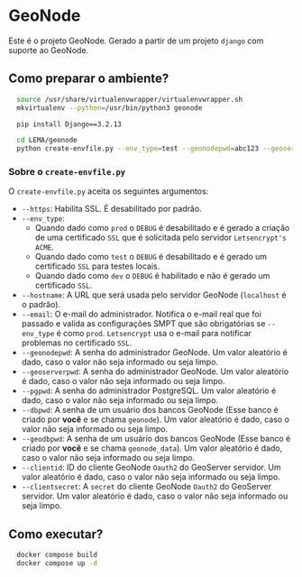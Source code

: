 # GeoNode

Este é o projeto GeoNode. Gerado a partir de um projeto `django` com suporte ao GeoNode.

## Como preparar o ambiente?

```bash
  source /usr/share/virtualenvwrapper/virtualenvwrapper.sh
  mkvirtualenv --python=/usr/bin/python3 geonode

  pip install Django==3.2.13

  cd LEMA/geonode
  python create-envfile.py --env_type=test --geonodepwd=abc123 --geoserverpwd=abc123 --pgpwd=postgres --dbpwd=geonode --geodbpwd=geonode
```

### Sobre o `create-envfile.py`

O `create-envfile.py` aceita os seguintes argumentos:

- `--https`: Habilita SSL. É desabilitado por padrão.
- `--env_type`:
  - Quando dado como `prod` o `DEBUG` é desabilitado e é gerado a criação de uma certificado `SSL` que é solicitada pelo servidor `Letsencrypt's ACME`.
  - Quando dado como `test` o `DEBUG` é desabilitado e é gerado um certificado `SSL` para testes locais.
  - Quando dado como `dev` o `DEBUG` é habilitado e não é gerado um certificado `SSL`.
- `--hostname`: A URL que será usada pelo servidor GeoNode (`localhost` é o padrão).
- `--email`: O e-mail do administrador. Notifica o e-mail real que foi passado e valida as configurações SMPT que são obrigatórias se `--env_type` é como `prod`. `Letsencrypt` usa o e-mail para notificar problemas no certificado `SSL`.
- `--geonodepwd`: A senha do administrador GeoNode. Um valor aleatório é dado, caso o valor não seja informado ou seja limpo.
- `--geoserverpwd`: A senha do administrador GeoNode. Um valor aleatório é dado, caso o valor não seja informado ou seja limpo.
- `--pgpwd`: A senha do administrador PostgreSQL. Um valor aleatório é dado, caso o valor não seja informado ou seja limpo.
- `--dbpwd`: A senha de um usuário dos bancos GeoNode (Esse banco é criado por **você** e se chama `geonode`). Um valor aleatório é dado, caso o valor não seja informado ou seja limpo.
- `--geodbpwd`: A senha de um usuário dos bancos GeoNode (Esse banco é criado por **você** e se chama `geonode_data`). Um valor aleatório é dado, caso o valor não seja informado ou seja limpo.
- `--clientid`: ID do cliente GeoNode `Oauth2` do GeoServer servidor. Um valor aleatório é dado, caso o valor não seja informado ou seja limpo.
- `--clientsecret`: A `secret` do cliente GeoNode `Oauth2` do GeoServer servidor. Um valor aleatório é dado, caso o valor não seja informado ou seja limpo.

## Como executar?

```bash
  docker compose build
  docker compose up -d
```
